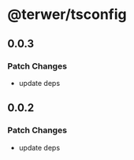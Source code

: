 # @terwer/tsconfig

## 0.0.3

### Patch Changes

- update deps

## 0.0.2

### Patch Changes

- update deps
